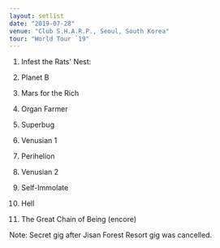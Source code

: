 ```yaml
---
layout: setlist
date: "2019-07-28"
venue: "Club S.H.A.R.P., Seoul, South Korea"
tour: "World Tour `19"
---
```



 1. Infest the Rats' Nest:
 2. Planet B

 3. Mars for the Rich

 4. Organ Farmer

 5. Superbug

 6. Venusian 1

 7. Perihelion

 8. Venusian 2

 9. Self-Immolate

10. Hell

11. The Great Chain of Being
    (encore)


Note: Secret gig after Jisan Forest Resort gig was cancelled.
